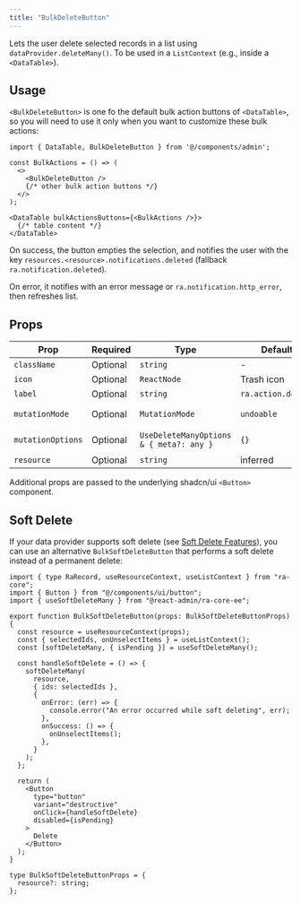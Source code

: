 ```yaml
---
title: "BulkDeleteButton"
---
```


Lets the user delete selected records in a list using `dataProvider.deleteMany()`. To be used in a `ListContext` (e.g., inside a `<DataTable>`).

## Usage

`<BulkDeleteButton>` is one fo the default bulk action buttons of `<DataTable>`, so you will need to use it only when you want to customize these bulk actions:

```tsx
import { DataTable, BulkDeleteButton } from '@/components/admin';

const BulkActions = () => (
  <>
    <BulkDeleteButton />
    {/* other bulk action buttons */}
  </>
);

<DataTable bulkActionsButtons={<BulkActions />}>
  {/* table content */}
</DataTable>
```

On success, the button empties the selection, and notifies the user with the key `resources.<resource>.notifications.deleted` (fallback `ra.notification.deleted`).

On error, it notifies with an error message or `ra.notification.http_error`, then refreshes list.

## Props

| Prop | Required | Type | Default | Description |
|------|----------|------|---------|-------------|
| `className` | Optional | `string` | - | Extra CSS classes |
| `icon` | Optional | `ReactNode` | Trash icon | Custom icon element |
| `label` | Optional | `string` | `ra.action.delete` | i18n key override |
| `mutationMode` | Optional | `MutationMode` | `undoable` | Mutation strategy (undoable/pessimistic/optimistic) |
| `mutationOptions` | Optional | `UseDeleteManyOptions & { meta?: any }` | `{}` | Extra react-query mutation options & meta |
| `resource` | Optional | `string` | inferred | Resource name (rarely needed) |

Additional props are passed to the underlying shadcn/ui `<Button>` component.

## Soft Delete

If your data provider supports soft delete (see [Soft Delete Features](./SoftDeleteFeatures.md)), you can use an alternative `BulkSoftDeleteButton` that performs a soft delete instead of a permanent delete:

```tsx
import { type RaRecord, useResourceContext, useListContext } from "ra-core";
import { Button } from "@/components/ui/button";
import { useSoftDeleteMany } from "@react-admin/ra-core-ee";

export function BulkSoftDeleteButton(props: BulkSoftDeleteButtonProps) {
  const resource = useResourceContext(props);
  const { selectedIds, onUnselectItems } = useListContext();
  const [softDeleteMany, { isPending }] = useSoftDeleteMany();

  const handleSoftDelete = () => {
    softDeleteMany(
      resource,
      { ids: selectedIds },
      {
        onError: (err) => {
          console.error("An error occurred while soft deleting", err);
        },
        onSuccess: () => {
          onUnselectItems();
        },
      }
    );
  };

  return (
    <Button
      type="button"
      variant="destructive"
      onClick={handleSoftDelete}
      disabled={isPending}
    >
      Delete
    </Button>
  );
}

type BulkSoftDeleteButtonProps = {
  resource?: string;
};
```